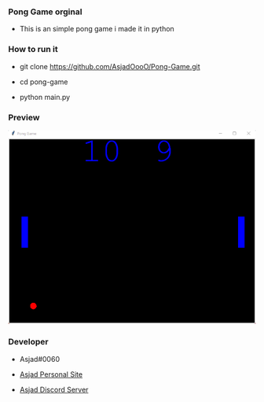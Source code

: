 ### Pong Game orginal

- This is an simple pong game i made it in python 

### How to run it 

-  git clone https://github.com/AsjadOooO/Pong-Game.git

- cd pong-game

- python main.py


### Preview
![image](https://github.com/AsjadOooO/Pong-Game/blob/main/image.png)


### Developer 
- Asjad#0060 

- [Asjad Personal Site](https://www.asjadowo.xyz/)

- [Asjad Discord Server](https://discord.gg/HdukakhZ4Z)

